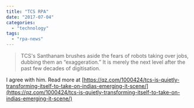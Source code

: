 ```yaml
---
title: "TCS RPA"
date: "2017-07-04"
categories: 
  - "technology"
tags: 
  - "rpa-news"
---
```


> TCS's Santhanam brushes aside the fears of robots taking over jobs, dubbing them an “exaggeration.” It is merely the next level after the past few decades of digitisation.

I agree with him. Read more at [https://qz.com/1000424/tcs-is-quietly-transforming-itself-to-take-on-indias-emerging-it-scene/](https://qz.com/1000424/tcs-is-quietly-transforming-itself-to-take-on-indias-emerging-it-scene/)
